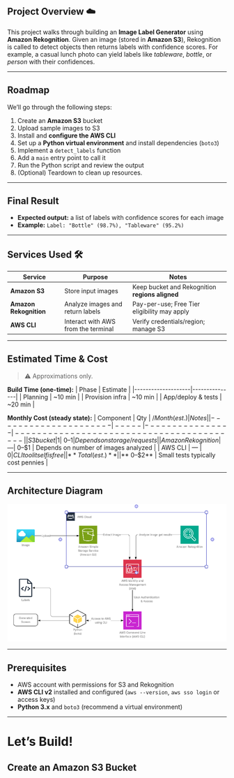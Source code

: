 ## Project Overview ☁️

This project walks through building an **Image Label Generator** using **Amazon Rekognition**. Given an image (stored in **Amazon S3**), Rekognition is called to detect objects then returns labels with confidence scores. For example, a casual lunch photo can yield labels like *tableware*, *bottle*, or *person* with their confidences.

---

## Roadmap

We’ll go through the following steps:

1. Create an **Amazon S3** bucket  
2. Upload sample images to S3  
3. Install and **configure the AWS CLI**  
4. Set up a **Python virtual environment** and install dependencies (`boto3`)  
5. Implement a `detect_labels` function  
6. Add a `main` entry point to call it  
7. Run the Python script and review the output
8. (Optional) Teardown to clean up resources.


---

## Final Result

<!-- Replace with screenshots, sample output, or a short clip -->
- **Expected output:** a list of labels with confidence scores for each image
- **Example:** `Label: "Bottle" (98.7%), "Tableware" (95.2%)`

---

## Services Used 🛠

| Service            | Purpose                                           | Notes                                  |
|--------------------|---------------------------------------------------|----------------------------------------|
| **Amazon S3**      | Store input images                                | Keep bucket and Rekognition **regions aligned** |
| **Amazon Rekognition** | Analyze images and return labels                | Pay-per-use; Free Tier eligibility may apply |
| **AWS CLI**        | Interact with AWS from the terminal               | Verify credentials/region; manage S3   |

---

## Estimated Time & Cost

> ⚠️ Approximations only. 

**Build Time (one-time):**
| Phase              | Estimate      |
|--------------------|---------------|
| Planning           | ~10 min       |
| Provision infra    | ~10 min       |
| App/deploy & tests | ~20 min       |

**Monthly Cost (steady state):**
| Component            | Qty | $/Month (est.) | Notes                                   |
|---------------------|-----|----------------|-----------------------------------------|
| S3 bucket           | 1   | ~$0–$1         | Depends on storage/requests             |
| Amazon Rekognition  | —   | ~$0–$1         | Depends on number of images analyzed    |
| AWS CLI             | —   | $0             | CLI tool itself is free                 |
| **Total (est.)**    |     | **~$0–$2**     | Small tests typically cost pennies      |

---

## Architecture Diagram
![Screenshot](Assets/Screenshot%202025-10-02%20130124.png)



---

## Prerequisites

- AWS account with permissions for S3 and Rekognition  
- **AWS CLI v2** installed and configured (`aws --version`, `aws sso login` or access keys)  
- **Python 3.x** and `boto3` (recommend a virtual environment)

---

# Let’s Build!

## Create an Amazon S3 Bucket
<!-- Add your bucket name, region, and creation steps here -->




